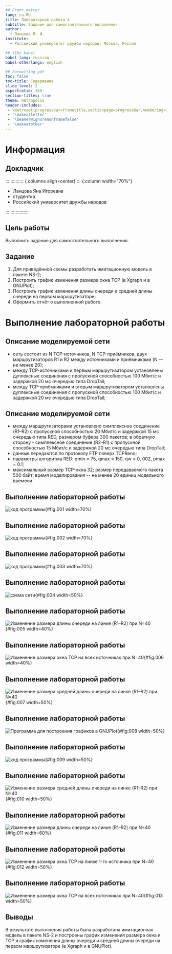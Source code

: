```yaml
---
## Front matter
lang: ru-RU
title: Лабораторная работа 4
subtitle: Задание для самостоятельного выполнения
author:
  - Ланцова Я. И.
institute:
  - Российский университет дружбы народов, Москва, Россия

## i18n babel
babel-lang: russian
babel-otherlangs: english

## Formatting pdf
toc: false
toc-title: Содержание
slide_level: 2
aspectratio: 169
section-titles: true
theme: metropolis
header-includes:
 - \metroset{progressbar=frametitle,sectionpage=progressbar,numbering=fraction}
 - '\makeatletter'
 - '\beamer@ignorenonframefalse'
 - '\makeatother'
---
```


# Информация

## Докладчик

:::::::::::::: {.columns align=center}
::: {.column width="70%"}

  * Ланцова Яна Игоревна
  * студентка
  * Российский университет дружбы народов

:::
::::::::::::::

## Цель работы

Выполнить задание для самостоятельного выполнения.

## Задание

1. Для приведённой схемы разработать имитационную модель в пакете NS-2;
2. Построить график изменения размера окна TCP (в Xgraph и в GNUPlot);
3. Построить график изменения длины очереди и средней длины очереди на первом
маршрутизаторе;
4. Оформить отчёт о выполненной работе.

# Выполнение лабораторной работы

## Описание моделируемой сети

- сеть состоит из N TCP-источников, N TCP-приёмников, двух маршрутизаторов R1 и R2 между источниками и приёмниками (N — не менее 20);
- между TCP-источниками и первым маршрутизатором установлены дуплексные соединения с пропускной способностью 100 Мбит/с и задержкой 20 мс очередью типа DropTail;
- между TCP-приёмниками и вторым маршрутизатором установлены дуплексные соединения с пропускной способностью 100 Мбит/с и задержкой 20 мс очередью типа DropTail;

## Описание моделируемой сети

- между маршрутизаторами установлено симплексное соединение (R1–R2) с пропускной способностью 20 Мбит/с и задержкой 15 мс очередью типа RED, размером буфера 300 пакетов; в обратную сторону - симплексное соединение (R2–R1) с пропускной способностью 15 Мбит/с и задержкой 20 мс очередью типа DropTail;
- данные передаются по протоколу FTP поверх TCPReno;
- параметры алгоритма RED: qmin = 75, qmax = 150, qw = 0, 002, pmax = 0.1;
- максимальный размер TCP-окна 32; размер передаваемого пакета 500 байт; время моделирования -- не менее 20 единиц модельного времени.

## Выполнение лабораторной работы

![код программы](image/1.png){#fig:001 width=70%}

## Выполнение лабораторной работы

![код программы](image/2.png){#fig:002 width=70%}

## Выполнение лабораторной работы

![код программы](image/3.png){#fig:003 width=70%}

## Выполнение лабораторной работы

![схема сети](image/4.png){#fig:004 width=50%}

## Выполнение лабораторной работы

![Изменение размера длины очереди на линке (R1–R2) при N=40](image/5.png){#fig:005 width=40%}

## Выполнение лабораторной работы

![Изменение размера окна TCP на всех источниках при N=40](image/6.png){#fig:006 width=40%}

## Выполнение лабораторной работы

![Изменение размера средней длины очереди на линке (R1–R2) при N=40](image/7.png){#fig:007 width=50%}

## Выполнение лабораторной работы

![Программа для построения графиков в GNUPlot](image/8.png){#fig:008 width=50%}

## Выполнение лабораторной работы

![код программы](image/9.png){#fig:009 width=50%}

## Выполнение лабораторной работы

![Изменение размера средней длины очереди на линке (R1–R2) при N=40](image/10.png){#fig:010 width=50%}

## Выполнение лабораторной работы

![Изменение размера длины очереди на линке (R1–R2) при N=40](image/11.png){#fig:011 width=60%}

## Выполнение лабораторной работы

![Изменение размера окна TCP на линке 1-го источника при N=40](image/12.png){#fig:012 width=50%}

## Выполнение лабораторной работы

![Изменение размера окна TCP на всех источниках при N=40](image/13.png){#fig:013 width=50%}


## Выводы

В результате выполнения работы была разработана имитационная модель в пакете NS-2 и построены график изменения размера окна и TCP и график изменения длины очереди и средней длины очереди на первом маршрутизаторе (в Xgraph и в GNUPlot).

